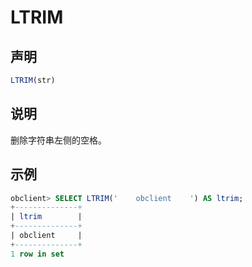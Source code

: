 # LTRIM

## 声明

```sql
LTRIM(str)
```

## 说明

删除字符串左侧的空格。

## 示例

```sql
obclient> SELECT LTRIM('    obclient    ') AS ltrim;
+--------------+
| ltrim        |
+--------------+
| obclient     |
+--------------+
1 row in set 
```
